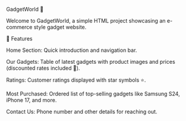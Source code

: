 GadgetWorld 🤖

Welcome to GadgetWorld, a simple HTML project showcasing an e-commerce style gadget website.

📑 Features

Home Section: Quick introduction and navigation bar.

Our Gadgets: Table of latest gadgets with product images and prices (discounted rates included 💸).

Ratings: Customer ratings displayed with star symbols ⭐.

Most Purchased: Ordered list of top-selling gadgets like Samsung S24, iPhone 17, and more.

Contact Us: Phone number and other details for reaching out.
